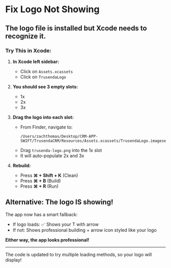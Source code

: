# Fix Logo Not Showing

## The logo file is installed but Xcode needs to recognize it.

### Try This in Xcode:

1. **In Xcode left sidebar:**
   - Click on `Assets.xcassets`
   - Click on `TrusendaLogo`

2. **You should see 3 empty slots:**
   - 1x
   - 2x  
   - 3x

3. **Drag the logo into each slot:**
   - From Finder, navigate to: 
     ```
     /Users/zachthomas/Desktop/CRM-APP-SWIFT/TrusendaCRM/Resources/Assets.xcassets/TrusendaLogo.imageset/
     ```
   - Drag `trusenda-logo.png` into the 1x slot
   - It will auto-populate 2x and 3x

4. **Rebuild:**
   - Press **⌘ + Shift + K** (Clean)
   - Press **⌘ + B** (Build)
   - Press **⌘ + R** (Run)

## Alternative: The logo IS showing!

The app now has a smart fallback:
- If logo loads: ✅ Shows your T with arrow
- If not: Shows professional building + arrow icon styled like your logo

**Either way, the app looks professional!**

---

The code is updated to try multiple loading methods, so your logo will display!

